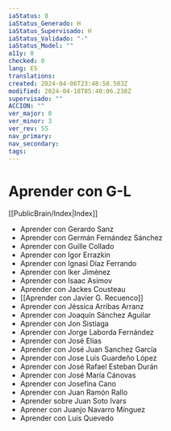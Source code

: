 ```yaml
---
iaStatus: 8
iaStatus_Generado: H
iaStatus_Supervisado: H
iaStatus_Validado: "-"
iaStatus_Model: ""
a11y: 0
checked: 0
lang: ES
translations: 
created: 2024-04-06T23:48:58.503Z
modified: 2024-04-18T05:40:06.238Z
supervisado: ""
ACCION: ""
ver_major: 0
ver_minor: 3
ver_rev: 55
nav_primary: 
nav_secondary: 
tags:
---
```

# Aprender con G-L

[[PublicBrain/Index|Index]]

* Aprender con Gerardo Sanz
* Aprender con Germán Fernández Sánchez
* Aprender con Guille Collado
* Aprender con Igor Errazkin
* Aprender con Ignasi Díaz Ferrando
* Aprender con Iker Jiménez
* Aprender con Isaac Asimov
* Aprender con Jackes Cousteau
* [[Aprender con Javier G. Recuenco]]
* Aprender con Jéssica Arribas Arranz
* Aprender con Joaquín Sánchez Aguilar
* Aprender con Jon Sistiaga
* Aprender con Jorge Laborda Fernández
* Aprender con José Elias
* Aprender con José Juan Sanchez García
* Aprender con Jose Luis Guardeño López
* Aprender con José Rafael Esteban Durán
* Aprender con José María Cánovas
* Aprender con Josefina Cano
* Aprender con Juan Ramón Rallo
* Aprender sobre Juan Soto Ivars
* Aprener con Juanjo Navarro Mínguez
* Aprender con Luis Quevedo